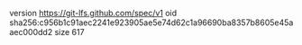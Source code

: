 version https://git-lfs.github.com/spec/v1
oid sha256:c956b1c91aec2241e923905ae5e74d62c1a96690ba8357b8605e45aaec000dd2
size 617
